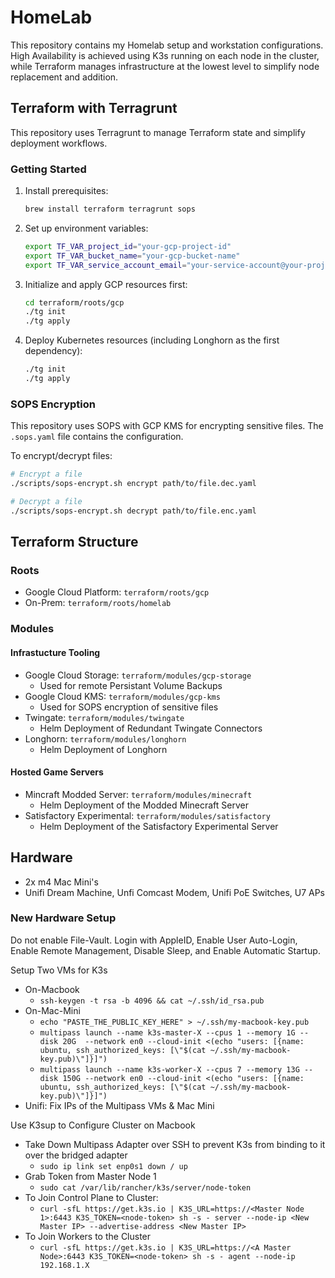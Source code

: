 # HomeLab
This repository contains my Homelab setup and workstation configurations. High Availability is achieved using K3s running on each node in the cluster, while Terraform manages infrastructure at the lowest level to simplify node replacement and addition. 

## Terraform with Terragrunt
This repository uses Terragrunt to manage Terraform state and simplify deployment workflows.

### Getting Started
1. Install prerequisites:
   ```bash
   brew install terraform terragrunt sops
   ```

2. Set up environment variables:
   ```bash
   export TF_VAR_project_id="your-gcp-project-id"
   export TF_VAR_bucket_name="your-gcp-bucket-name"
   export TF_VAR_service_account_email="your-service-account@your-project.iam.gserviceaccount.com"
   ```

3. Initialize and apply GCP resources first:
   ```bash
   cd terraform/roots/gcp
   ./tg init
   ./tg apply
   ```

4. Deploy Kubernetes resources (including Longhorn as the first dependency):
   ```bash
   ./tg init
   ./tg apply
   ```

### SOPS Encryption
This repository uses SOPS with GCP KMS for encrypting sensitive files. The `.sops.yaml` file contains the configuration.

To encrypt/decrypt files:
```bash
# Encrypt a file
./scripts/sops-encrypt.sh encrypt path/to/file.dec.yaml

# Decrypt a file
./scripts/sops-encrypt.sh decrypt path/to/file.enc.yaml
```

## Terraform Structure
### Roots
* Google Cloud Platform: `terraform/roots/gcp` 
* On-Prem: `terraform/roots/homelab`

### Modules
#### Infrastucture Tooling
* Google Cloud Storage: `terraform/modules/gcp-storage`
    * Used for remote Persistant Volume Backups
* Google Cloud KMS: `terraform/modules/gcp-kms`
    * Used for SOPS encryption of sensitive files
* Twingate: `terraform/modules/twingate`
    * Helm Deployment of Redundant Twingate Connectors
* Longhorn: `terraform/modules/longhorn`
    * Helm Deployment of Longhorn
#### Hosted Game Servers
* Mincraft Modded Server: `terraform/modules/minecraft`
    * Helm Deployment of the Modded Minecraft Server
* Satisfactory Experimental: `terraform/modules/satisfactory`
    * Helm Deployment of the Satisfactory Experimental Server

## Hardware
* 2x m4 Mac Mini's
* Unifi Dream Machine, Unfi Comcast Modem, Unifi PoE Switches, U7 APs

### New Hardware Setup
Do not enable File-Vault. Login with AppleID, Enable User Auto-Login, Enable Remote Management, Disable Sleep, and Enable Automatic Startup.

Setup Two VMs for K3s
* On-Macbook 
    * `ssh-keygen -t rsa -b 4096 && cat ~/.ssh/id_rsa.pub`
* On-Mac-Mini 
    * `echo "PASTE_THE_PUBLIC_KEY_HERE" > ~/.ssh/my-macbook-key.pub`
    * `multipass launch --name k3s-master-X --cpus 1 --memory 1G --disk 20G  --network en0 --cloud-init <(echo "users: [{name: ubuntu, ssh_authorized_keys: [\"$(cat ~/.ssh/my-macbook-key.pub)\"]}]")`
    * `multipass launch --name k3s-worker-X --cpus 7 --memory 13G --disk 150G --network en0 --cloud-init <(echo "users: [{name: ubuntu, ssh_authorized_keys: [\"$(cat ~/.ssh/my-macbook-key.pub)\"]}]")` 
* Unifi: Fix IPs of the Multipass VMs & Mac Mini

Use K3sup to Configure Cluster on Macbook
* Take Down Multipass Adapter over SSH to prevent K3s from binding to it over the bridged adapter
    * `sudo ip link set enp0s1 down / up`
* Grab Token from Master Node 1
    * `sudo cat /var/lib/rancher/k3s/server/node-token`
* To Join Control Plane to Cluster: 
    * `curl -sfL https://get.k3s.io | K3S_URL=https://<Master Node 1>:6443 K3S_TOKEN=<node-token> sh -s - server --node-ip <New Master IP> --advertise-address <New Master IP>`
* To Join Workers to the Cluster
    * `curl -sfL https://get.k3s.io | K3S_URL=https://<A Master Node>:6443 K3S_TOKEN=<node-token> sh -s - agent --node-ip 192.168.1.X`